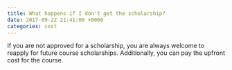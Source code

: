 ```yaml
---
title: What happens if I don't get the scholarship?
date: 2017-09-22 21:41:00 +0000
categories: cost
---
```


If you are not approved for a scholarship, you are always welcome to reapply for future course scholarships. Additionally, you can pay the upfront cost for the course.
